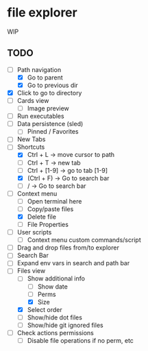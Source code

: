 # file explorer

WIP

## TODO

- [ ] Path navigation
  - [x] Go to parent
  - [x] Go to previous dir
- [x] Click to go to directory
- [ ] Cards view
  - [ ] Image preview
- [ ] Run executables
- [ ] Data persistence (sled)
  - [ ] Pinned / Favorites
- [ ] New Tabs
- [ ] Shortcuts
  - [x] Ctrl + L -> move cursor to path
  - [ ] Ctrl + T -> new tab
  - [ ] Ctrl + [1-9] -> go to tab [1-9]
  - [x] (Ctrl + F) -> Go to search bar
  - [ ] / -> Go to search bar
- [ ] Context menu
  - [ ] Open terminal here
  - [ ] Copy/paste files
  - [x] Delete file
  - [ ] File Properties
- [ ] User scripts
    - [ ] Context menu custom commands/script
- [ ] Drag and drop files from/to explorer
- [ ] Search Bar
- [ ] Expand env vars in search and path bar
- [ ] Files view
  - [ ] Show additional info
    - [ ] Show date
    - [ ] Perms
    - [x] Size
  - [x] Select order
  - [ ] Show/hide dot files
  - [ ] Show/hide git ignored files
- [ ] Check actions permissions
  - [ ] Disable file operations if no perm, etc